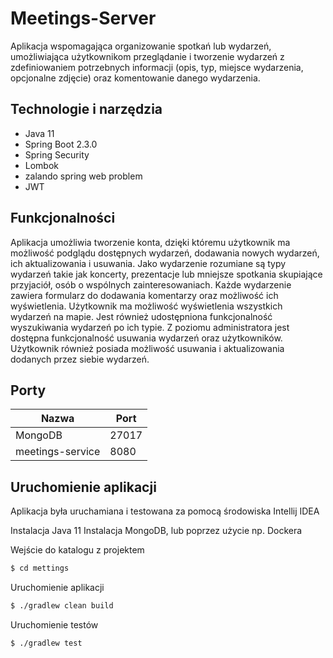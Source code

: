 # Meetings-Server 

Aplikacja wspomagająca organizowanie spotkań lub wydarzeń, umożliwiająca użytkownikom przeglądanie i tworzenie wydarzeń z zdefiniowaniem potrzebnych informacji (opis, typ, miejsce wydarzenia, opcjonalne zdjęcie) oraz komentowanie danego wydarzenia.

## Technologie i narzędzia

 - Java 11
 - Spring Boot  2.3.0
 - Spring Security
 - Lombok
 - zalando spring web problem
 - JWT


## Funkcjonalności

Aplikacja umożliwia tworzenie konta, dzięki któremu użytkownik ma możliwość podglądu dostępnych wydarzeń, dodawania nowych wydarzeń, ich aktualizowania i usuwania. Jako wydarzenie rozumiane są typy wydarzeń takie jak koncerty, prezentacje lub mniejsze spotkania skupiające przyjaciół, osób o wspólnych zainteresowaniach. Każde wydarzenie zawiera formularz do dodawania komentarzy oraz możliwość ich wyświetlenia. Użytkownik ma możliwość wyświetlenia wszystkich wydarzeń na mapie. Jest również udostępniona funkcjonalność wyszukiwania wydarzeń po ich typie. Z poziomu administratora jest dostępna funkcjonalność usuwania wydarzeń oraz użytkowników. Użytkownik również posiada możliwość usuwania i aktualizowania dodanych przez siebie wydarzeń.

## Porty

| Nazwa | Port|
| ---- | --- |
| MongoDB | 27017 |
| meetings-service | 8080 |
 
## Uruchomienie aplikacji

Aplikacja była uruchamiana i testowana za pomocą środowiska Intellij IDEA

Instalacja Java 11
Instalacja MongoDB, lub poprzez użycie np. Dockera

Wejście do katalogu z projektem
```bash
$ cd mettings
```

Uruchomienie aplikacji

```bash
$ ./gradlew clean build
```

Uruchomienie testów

```bash
$ ./gradlew test
```
